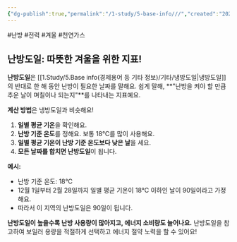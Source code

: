 ```yaml
---
{"dg-publish":true,"permalink":"/1-study/5-base-info///","created":"2024-11-20T21:02:30.036+09:00","updated":"2025-06-03T20:07:22.475+09:00"}
---
```


#난방 #전력 #겨울 #천연가스 


## 난방도일: 따뜻한 겨울을 위한 지표!

**난방도일**은 [[1.Study/5.Base info(경제용어 등 기타 정보)/기타/냉방도일\|냉방도일]]의 반대로 한 해 동안 난방이 필요한 날짜를 말해요. 쉽게 말해, **"난방을 켜야 할 만큼 추운 날이 며칠이나 되는지"**를 나타내는 지표예요.

**계산 방법**은 냉방도일과 비슷해요!

1. **일별 평균 기온**을 확인해요.
2. **난방 기준 온도**를 정해요. 보통 18℃를 많이 사용해요.
3. **일별 평균 기온이 난방 기준 온도보다 낮은 날**을 세요.
4. **모든 날짜를 합치면 난방도일**이 됩니다.

**예시:**

- 난방 기준 온도: 18℃
- 12월 1일부터 2월 28일까지 일별 평균 기온이 18℃ 이하인 날이 90일이라고 가정해요.
- 따라서 이 지역의 난방도일은 90일이 됩니다.

**난방도일이 높을수록 난방 사용량이 많아지고, 에너지 소비량도 늘어나요.** 난방도일을 참고하여 보일러 용량을 적절하게 선택하고 에너지 절약 노력을 할 수 있어요!